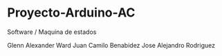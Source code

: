 # Proyecto-Arduino-AC
Software / Maquina de estados

Glenn Alexander Ward
Juan Camilo Benabidez
Jose Alejandro Rodriguez
